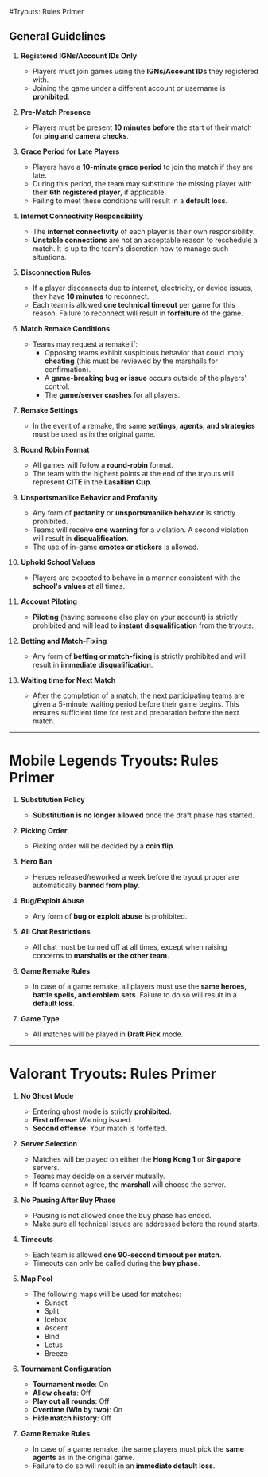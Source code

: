 #Tryouts: Rules Primer

## General Guidelines

1. **Registered IGNs/Account IDs Only**
   - Players must join games using the **IGNs/Account IDs** they registered with.
   - Joining the game under a different account or username is **prohibited**.

2. **Pre-Match Presence**
   - Players must be present **10 minutes before** the start of their match for **ping and camera checks**.

3. **Grace Period for Late Players**
   - Players have a **10-minute grace period** to join the match if they are late.
   - During this period, the team may substitute the missing player with their **6th registered player**, if applicable.
   - Failing to meet these conditions will result in a **default loss**.

4. **Internet Connectivity Responsibility**
   - The **internet connectivity** of each player is their own responsibility.
   - **Unstable connections** are not an acceptable reason to reschedule a match. It is up to the team's discretion how to manage such situations.

5. **Disconnection Rules**
   - If a player disconnects due to internet, electricity, or device issues, they have **10 minutes** to reconnect.
   - Each team is allowed **one technical timeout** per game for this reason. Failure to reconnect will result in **forfeiture** of the game.

6. **Match Remake Conditions**
   - Teams may request a remake if:
     - Opposing teams exhibit suspicious behavior that could imply **cheating** (this must be reviewed by the marshalls for confirmation).
     - A **game-breaking bug or issue** occurs outside of the players' control.
     - The **game/server crashes** for all players.

7. **Remake Settings**
   - In the event of a remake, the same **settings, agents, and strategies** must be used as in the original game.

8. **Round Robin Format**
   - All games will follow a **round-robin** format.
   - The team with the highest points at the end of the tryouts will represent **CITE** in the **Lasallian Cup**.

9. **Unsportsmanlike Behavior and Profanity**
   - Any form of **profanity** or **unsportsmanlike behavior** is strictly prohibited.
   - Teams will receive **one warning** for a violation. A second violation will result in **disqualification**.
   - The use of in-game **emotes or stickers** is allowed.

10. **Uphold School Values**
    - Players are expected to behave in a manner consistent with the **school's values** at all times.

11. **Account Piloting**
    - **Piloting** (having someone else play on your account) is strictly prohibited and will lead to **instant disqualification** from the tryouts.

12. **Betting and Match-Fixing**
    - Any form of **betting or match-fixing** is strictly prohibited and will result in **immediate disqualification**.

13. **Waiting time for Next Match**
    - After the completion of a match, the next participating teams are given a 5-minute waiting period before their game begins. 
      This ensures sufficient time for rest and preparation before the next match.

---

# Mobile Legends Tryouts: Rules Primer

1. **Substitution Policy**
   - **Substitution is no longer allowed** once the draft phase has started.

2. **Picking Order**
   - Picking order will be decided by a **coin flip**.

3. **Hero Ban**
   - Heroes released/reworked a week before the tryout proper are automatically **banned from play**.

4. **Bug/Exploit Abuse**
   - Any form of **bug or exploit abuse** is prohibited.

5. **All Chat Restrictions**
   - All chat must be turned off at all times, except when raising concerns to **marshalls or the other team**.

6. **Game Remake Rules**
   - In case of a game remake, all players must use the **same heroes, battle spells, and emblem sets**. Failure to do so will result in a **default loss**.

7. **Game Type**
   - All matches will be played in **Draft Pick** mode.

---

# Valorant Tryouts: Rules Primer

1. **No Ghost Mode**
   - Entering ghost mode is strictly **prohibited**.
   - **First offense**: Warning issued.
   - **Second offense**: Your match is forfeited.

2. **Server Selection**
   - Matches will be played on either the **Hong Kong 1** or **Singapore** servers.
   - Teams may decide on a server mutually.
   - If teams cannot agree, the **marshall** will choose the server.

3. **No Pausing After Buy Phase**
   - Pausing is not allowed once the buy phase has ended.
   - Make sure all technical issues are addressed before the round starts.

4. **Timeouts**
   - Each team is allowed **one 90-second timeout per match**.
   - Timeouts can only be called during the **buy phase**.

5. **Map Pool**
   - The following maps will be used for matches:
     - Sunset
     - Split
     - Icebox
     - Ascent
     - Bind
     - Lotus
     - Breeze

6. **Tournament Configuration**
   - **Tournament mode**: On
   - **Allow cheats**: Off
   - **Play out all rounds**: Off
   - **Overtime (Win by two)**: On
   - **Hide match history**: Off

7. **Game Remake Rules**
   - In case of a game remake, the same players must pick the **same agents** as in the original game.
   - Failure to do so will result in an **immediate default loss**.
